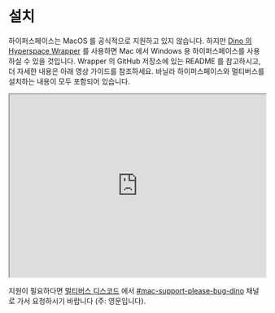 # 설치

하이퍼스페이스는 MacOS 를 공식적으로 지원하고 있지 않습니다. 하지만 [Dino 의 Hyperspace Wrapper](https://github.com/The-Dumb-Dino/Dinos-Hyperspace-Wrapper-for-Mac) 를 사용하면 Mac 에서 Windows 용 하이퍼스페이스를 사용하실 수 있을 것입니다. Wrapper 의 GitHub 저장소에 있는 README 를 참고하시고, 더 자세한 내용은 아래 영상 가이드를 참조하세요. 바닐라 하이퍼스페이스와 멀티버스를 설치하는 내용이 모두 포함되어 있습니다.

<iframe width="100%" height="360" src="https://www.youtube.com/embed/YqLWWHI291M"></iframe>

지원이 필요하다면 [멀티버스 디스코드](https://discord.com/invite/hhs5ecx) 에서 [#mac-support-please-bug-dino](https://discord.com/channels/604415384979898464/1199977570750431313) 채널로 가서 요청하시기 바랍니다 (주: 영문입니다).

